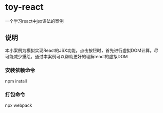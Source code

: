# toy-react
一个学习react中jsx语法的案例

## 说明
本小案例为模拟实现React的JSX功能，点击按钮时，首先进行虚拟DOM计算，尽可能减少重绘，通过本案例可以帮助更好的理解react的虚拟DOM

### 安装依赖命令
npm install

### 打包命令
npx webpack

